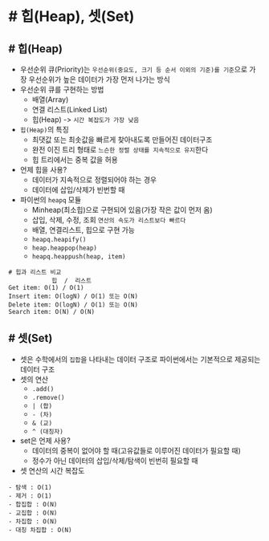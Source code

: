 # # 힙(Heap), 셋(Set)

## # 힙(Heap)
- 우선순위 큐(Priority)는 `우선순위(중요도, 크기 등 순서 이외의 기준)를 기준`으로 가장 우선순위가 높은 데이터가 가장 먼저 나가는 방식
- 우선순위 큐를 구현하는 방법
    - 배열(Array)
    - 연결 리스트(Linked List)
    - 힙(Heap) -> `시간 복잡도가 가장 낮음`
- `힙(Heap)`의 특징
    - 최댓값 또는 최솟값을 빠르게 찾아내도록 만들어진 데이터구조
    - 완전 이진 트리 형태로 `느슨한 정렬 상태를 지속적으로 유지`한다
    - 힙 트리에서는 중복 값을 허용
- 언제 힙을 사용?
    - 데이터가 지속적으로 정렬되어야 하는 경우
    - 데이터에 삽입/삭제가 빈번할 때
- 파이썬의 `heapq` 모듈
    - Minheap(최소힙)으로 구현되어 있음(가장 작은 값이 먼저 옴)
    - 삽입, 삭제, 수정, 조회 `연산의 속도가 리스트보다 빠르다`
    - 배열, 연결리스트, 힙으로 구현 가능
    - `heapq.heapify()`
    - `heap.heappop(heap)`
    - `heapq.heappush(heap, item)`
```
# 힙과 리스트 비교
            힙  /  리스트
Get item: O(1) / O(1)
Insert item: O(logN) / O(1) 또는 O(N)
Delete item: O(logN) / O(1) 또는 O(N)
Search item: O(N) / O(N)
```

## # 셋(Set)
- 셋은 수학에서의 `집합`을 나타내는 데이터 구조로 파이썬에서는 기본적으로 제공되는 데이터 구조
- 셋의 연산
    - `.add()`
    - `.remove()`
    - `| (합)`
    - `- (차)`
    - `& (교)`
    - `^ (대칭자)`
- set은 언제 사용?
    - 데이터의 중복이 없어야 할 때(고유값들로 이루어진 데이터가 필요할 때)
    - 정수가 아닌 데이터의 삽입/삭제/탐색이 빈번히 필요할 때
- 셋 연산의 시간 복잡도
```
- 탐색 : O(1)
- 제거 : O(1)
- 합집합 : O(N)
- 교집합 : O(N)
- 차집합 : O(N)
- 대칭 차집합 : O(N)
```